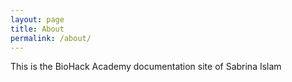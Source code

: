 ```yaml
---
layout: page
title: About
permalink: /about/
---
```


This is the BioHack Academy documentation site of Sabrina Islam
